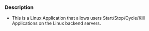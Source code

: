 ### Description
* This is a Linux Application that allows users Start/Stop/Cycle/Kill Applications on the Linux backend servers.
